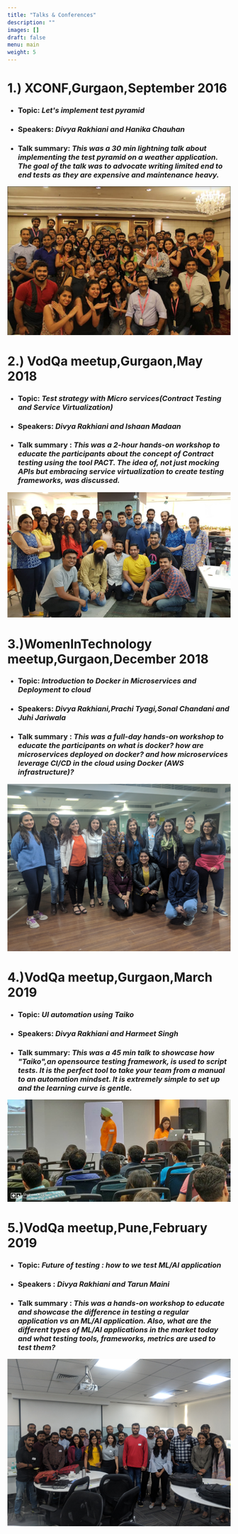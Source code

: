 ```yaml
---
title: "Talks & Conferences"
description: ""
images: []
draft: false
menu: main
weight: 5
---
```



# 1.) **XCONF,Gurgaon,September 2016**

* ### **Topic**:  _Let's implement test pyramid_

* ### **Speakers**:  _Divya Rakhiani and Hanika Chauhan_

* ### **Talk summary**: _This was a 30 min lightning talk about implementing the test pyramid on a weather application. The goal of the talk was to advocate writing limited end to end tests as they are expensive and maintenance heavy._ 
![alt text](/images/XConf.JPG "XCONF")


# 2.) **VodQa meetup,Gurgaon,May 2018**

* ### **Topic**: _Test strategy with Micro services(Contract Testing and Service Virtualization)_ 

* ### **Speakers**: _Divya Rakhiani and Ishaan Madaan_ 

* ### **Talk summary** : _This was a 2-hour hands-on workshop to educate the participants about the concept of Contract testing using the tool PACT. The idea of, not just mocking APIs but embracing service virtualization to create testing frameworks, was discussed._
![alt text](/images/QAbootcamp.jpg "My image")


# 3.)**WomenInTechnology meetup,Gurgaon,December 2018**

* ### **Topic**: _Introduction to Docker in Microservices and Deployment to cloud_

* ### **Speakers**: _Divya Rakhiani,Prachi Tyagi,Sonal Chandani and Juhi Jariwala_

* ### **Talk summary** : _This was a full-day hands-on workshop to educate the participants on what is docker? how are microservices deployed on docker? and how microservices leverage CI/CD in the cloud using Docker (AWS infrastructure)?_
![alt text](/images/Dockerworkshop.jpg "My image")

# 4.)**VodQa meetup,Gurgaon,March 2019**

* ### **Topic**: _UI automation using Taiko_

* ### **Speakers**: _Divya Rakhiani and Harmeet Singh_

* ### **Talk summary**: _This was a 45 min talk to showcase how "Taiko",an opensource testing framework, is used to script tests. It is the perfect tool to take your team from a manual to an automation mindset. It is extremely simple to set up and the learning curve is gentle._
![alt text](/images/Taiko.jpg "My image")


# 5.)**VodQa meetup,Pune,February 2019**

* ### **Topic**: _Future of testing : how to we test ML/AI application_

* ### **Speakers** : _Divya Rakhiani and Tarun Maini_

* ### **Talk summary** : _This was a hands-on workshop to educate and showcase the difference in testing a regular application vs an ML/AI application. Also, what are the different types of ML/AI applications in the market today and what testing tools, frameworks, metrics are used to test them?_
![alt text](/images/puneML.jpg "My image")

